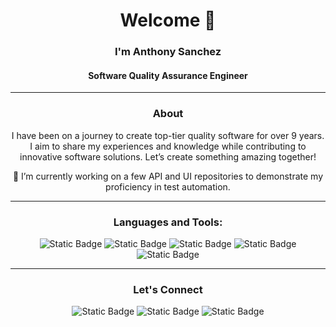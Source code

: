 <div align="center">
  
# Welcome 👋 
### I'm Anthony Sanchez
#### Software Quality Assurance Engineer
***
### About
I have been on a journey to create top-tier quality software for over 9 years. I aim to share my experiences and knowledge while contributing to innovative software solutions. Let’s create something amazing together!

🔭 I’m currently working on a few API and UI repositories to demonstrate my proficiency in test automation.
***
### Languages and Tools:

![Static Badge](https://img.shields.io/badge/javascript-%20%23000000?logo=javascript&logoColor=%20%23000000&labelColor=white&color=blue)
![Static Badge](https://img.shields.io/badge/python-%233776AB?logo=python&logoColor=%233776AB&labelColor=white&color=blue) 
![Static Badge](https://img.shields.io/badge/selenium-%2343B02A?logo=selenium&logoColor=%2343B02A&labelColor=white&color=blue)
![Static Badge](https://img.shields.io/badge/cypress-%2369D3A7?logo=cypress&logoColor=%2369D3A7&labelColor=white&color=blue)
![Static Badge](https://img.shields.io/badge/postman-%23FF6C37?logo=postman&logoColor=%23FF6C37&labelColor=white&color=blue)

***
### Let's Connect
![Static Badge](https://img.shields.io/badge/The%20Quality%20Assurance%20Engineer-%2321759B?logo=wordpress&logoColor=%2321759B&labelColor=white&color=blue&link=https%3A%2F%2Ftheqae.com)
![Static Badge](https://img.shields.io/badge/LinkedIn-%230A66C2?logo=linkedIn&logoColor=%230A66C2&labelColor=white&color=blue&link=https%3A%2F%2Fwww.linkedin.com%2Fin%2Fsanchezant%2F)
![Static Badge](https://img.shields.io/badge/medium-%23000000?logo=medium&logoColor=%23000000&labelColor=white&color=blue&link=https%3A%2F%2Ftheqae.medium.com%2F)
</div>
<!--
**theqae/theqae** is a ✨ _special_ ✨ repository because its `README.md` (this file) appears on your GitHub profile.

Here are some ideas to get you started:

- 🔭 I’m currently working on ...
- 🌱 I’m currently learning ...
- 👯 I’m looking to collaborate on ...
- 🤔 I’m looking for help with ...
- 💬 Ask me about ...
- 📫 How to reach me: ...
- 😄 Pronouns: ...
- ⚡ Fun fact: ...
-->
